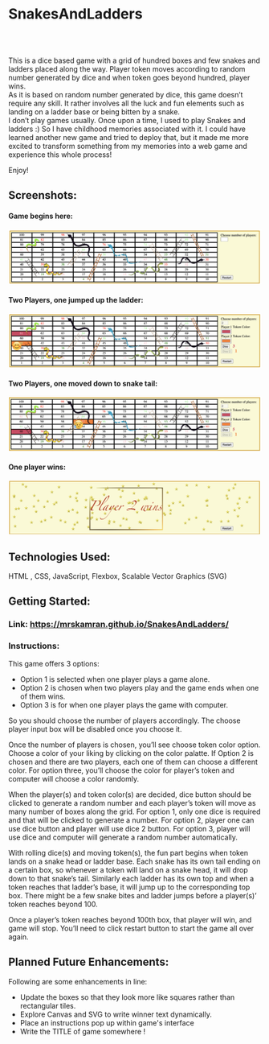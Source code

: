 
# SnakesAndLadders
<br/>
<br/>

This is a dice based game with a grid of hundred boxes and few  snakes and ladders placed along the way. Player token moves according to random number generated by dice and when token goes beyond hundred, player wins. <br/> As it is based on random number generated by dice, this game doesn’t require any skill. It rather involves all the luck and fun elements such as landing on a ladder base or being bitten by a snake. <br/>I don’t play games usually. Once upon a time, I used to play Snakes and ladders :) So I have childhood memories associated with it. I could have learned another new game and tried to deploy that, but it made me more excited to transform something from my memories into a web game and experience this whole process!

Enjoy!

## Screenshots:

#### Game begins here:
![Game start screen](Images/game_start.png)

#### Two Players, one jumped up the ladder:
![Two players playing game, one reached at ladder top](Images/player_ladder.png)

#### Two Players, one moved down to snake tail:
![Two players playing game, one at snake dropped at snake tail](Images/player_snake.png)

#### One player wins:
![Winner declared](Images/winner.png)

## Technologies Used: 
HTML , CSS, JavaScript, Flexbox, Scalable Vector Graphics (SVG)

## Getting Started:

### Link: https://mrskamran.github.io/SnakesAndLadders/

### Instructions:

This game offers 3 options:
<ul>
	<li>Option 1 is selected when one player plays a game alone.</li>
	<li>Option 2 is chosen when two players play and the game ends when one of them wins.</li>
	<li>Option 3 is for when one player plays the game with computer.</li>
</ul>
So you should choose the number of players accordingly. The choose player input box will be disabled once you choose it.

Once the number of players is chosen, you’ll see choose token color option. Choose a color of your liking by clicking on the color palatte. If Option 2 is chosen and there are two players, each one of them can choose a different color. For option three, you’ll choose the color for player’s token and computer will choose a color randomly.

When the player(s)  and token color(s) are decided, dice button should be clicked to generate a random number and each player’s token will move as many number of boxes along the grid. For option 1, only one dice is required and that will be clicked to generate a number. For option 2, player one can use dice button and player will use dice 2 button. For option 3, player will use dice and computer will generate a random number automatically.

With rolling dice(s) and moving token(s), the fun part begins when token lands on a snake head or ladder base. Each snake has its own tail ending on a certain box, so whenever a token will land on a snake head, it will drop down to that snake’s tail. Similarly each ladder has its own top and when a token reaches that ladder’s base, it will jump up to the corresponding top box. There might be a few snake bites and ladder jumps before a player(s)’ token reaches beyond 100.

Once a player’s token reaches beyond 100th box, that player will win, and game will stop. You’ll need to click restart button to start the game all over again.
<br/>
## Planned Future Enhancements:
Following are some enhancements in line:
<ul>
  <li>Update the boxes so that they look more like squares rather than rectangular tiles.</li>
  <li>Explore Canvas and SVG to write winner text dynamically. </li>
  <li> Place an instructions pop up within game's interface </li>
  <li> Write the TITLE of game somewhere ! </li>
</ul>



